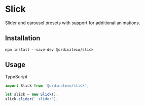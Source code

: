 # Slick

Slider and carousel presets with support for additional animations.

## Installation
```
npm install --save-dev @ordinateio/slick
```
## Usage

TypeScript
```ts
import Slick from '@ordinateio/slick';

let slick = new Slick();
slick.slider('.slider');
```
